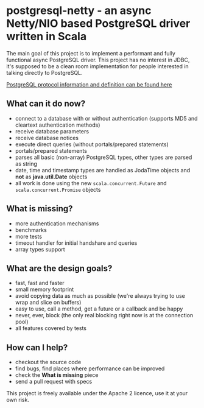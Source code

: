 # postgresql-netty - an async Netty/NIO based PostgreSQL driver written in Scala

The main goal of this project is to implement a performant and fully functional async PostgreSQL driver. This project
has no interest in JDBC, it's supposed to be a clean room implementation for people interested in talking directly
to PostgreSQL.

[PostgreSQL protocol information and definition can be found here](http://www.postgresql.org/docs/devel/static/protocol.html)

## What can it do now?

- connect to a database with or without authentication (supports MD5 and cleartext authentication methods)
- receive database parameters
- receive database notices
- execute direct queries (without portals/prepared statements)
- portals/prepared statements
- parses all basic (non-array) PostgreSQL types, other types are parsed as string
- date, time and timestamp types are handled as JodaTime objects and **not** as **java.util.Date** objects
- all work is done using the new `scala.concurrent.Future` and `scala.concurrent.Promise` objects

## What is missing?

- more authentication mechanisms
- benchmarks
- more tests
- timeout handler for initial handshare and queries
- array types support

## What are the design goals?

- fast, fast and faster
- small memory footprint
- avoid copying data as much as possible (we're always trying to use wrap and slice on buffers)
- easy to use, call a method, get a future or a callback and be happy
- never, ever, block (the only real blocking right now is at the connection pool)
- all features covered by tests

## How can I help?

- checkout the source code
- find bugs, find places where performance can be improved
- check the **What is missing** piece
- send a pull request with specs

This project is freely available under the Apache 2 licence, use it at your own risk.